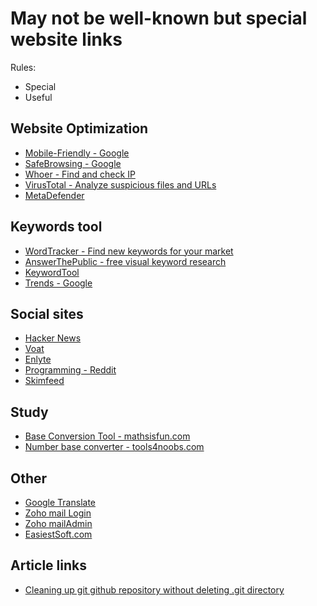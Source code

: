 May not be well-known but special website links
====

Rules:

- Special
- Useful

Website Optimization
-----

- [Mobile-Friendly - Google](https://search.google.com/test/mobile-friendly)
- [SafeBrowsing - Google](https://transparencyreport.google.com/safe-browsing/search?url=http:%2F%2Fwww.easiestsoft.com)
- [Whoer - Find and check IP](https://whoer.net/#extended)
- [VirusTotal - Analyze suspicious files and URLs](https://www.virustotal.com/gui/home/upload)
- [MetaDefender](https://metadefender.opswat.com/)

Keywords tool
-----

- [WordTracker - Find new keywords for your market](https://www.wordtracker.com)
- [AnswerThePublic - free visual keyword research](https://answerthepublic.com/)
- [KeywordTool](https://keywordtool.io/)
- [Trends - Google](https://trends.google.com/trends/?geo=US)

Social sites
------

- [Hacker News](https://news.ycombinator.com/newest)
- [Voat](https://voat.co)
- [Enlyte](https://www.enlyte.com/)
- [Programming - Reddit](https://www.reddit.com/r/programming/)
- [Skimfeed](https://skimfeed.com/)

Study
----

- [Base Conversion Tool - mathsisfun.com](https://www.mathsisfun.com/numbers/convert-base.php)
- [Number base converter  - tools4noobs.com](https://www.tools4noobs.com/online_tools/base_convert/)

Other
----

- [Google Translate](https://translate.google.com/)
- [Zoho mail Login](https://www.zoho.com/mail/login.html)
- [Zoho mailAdmin](https://mailadmin.zoho.com/cpanel/index.do)
- [EasiestSoft.com](https://easiestsoft.com/)

Article links
-------

- [Cleaning up git github repository without deleting .git directory](https://medium.com/@panjeh/cleaning-up-git-github-repository-without-deleting-git-directory-c86b7415b51b)